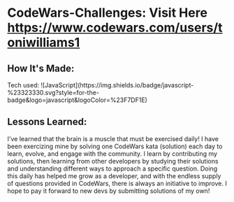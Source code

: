 # CodeWars-Challenges: Visit Here https://www.codewars.com/users/toniwilliams1


<h2> How It's Made: </h2>
Tech used: ![JavaScript](https://img.shields.io/badge/javascript-%23323330.svg?style=for-the-badge&logo=javascript&logoColor=%23F7DF1E)



<h2> Lessons Learned: </h2>
I've learned that the brain is a muscle that must be exercised daily! I have been exercizing mine by solving one CodeWars kata (solution) each day to learn, evolve, and engage with the community. I learn by contributing my solutions, then learning from other developers by studying their solutions and understanding different ways to approach a specific question. Doing this daily has helped me grow as a developer, and with the endless supply of questions provided in CodeWars, there is always an initiative to improve. I  hope to pay it forward to new devs by submitting solutions of my own!

